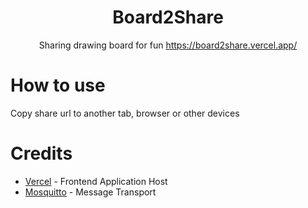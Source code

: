 <div align="center">
  <h1>Board2Share</h1>
  
  
Sharing drawing board for fun 
https://board2share.vercel.app/
</div>

# **How to use**
Copy share url to another tab, browser or other devices

# **Credits**
- [Vercel](https://vercel.com) - Frontend Application Host
- [Mosquitto](wss://test.mosquitto.org:8081) - Message Transport

